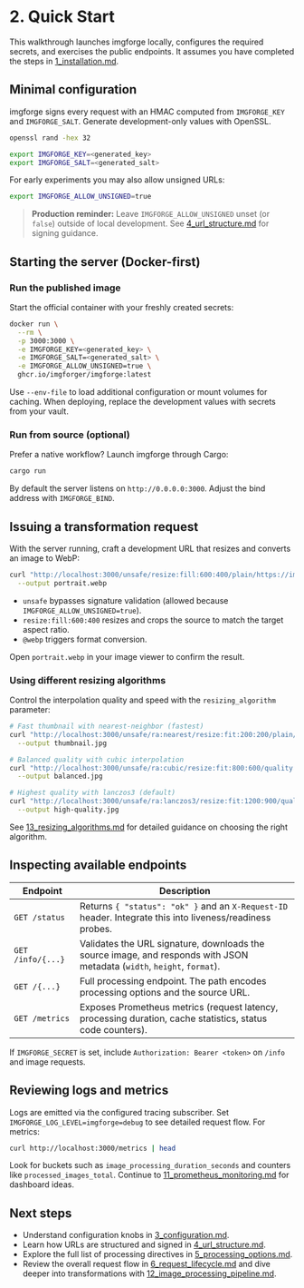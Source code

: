 # 2. Quick Start

This walkthrough launches imgforge locally, configures the required secrets, and exercises the public endpoints. It assumes you have completed the steps in [1_installation.md](1_installation.md).

## Minimal configuration

imgforge signs every request with an HMAC computed from `IMGFORGE_KEY` and `IMGFORGE_SALT`. Generate development-only values with OpenSSL.

  ```bash
  openssl rand -hex 32
  ```

```bash
export IMGFORGE_KEY=<generated_key>
export IMGFORGE_SALT=<generated_salt>
```

For early experiments you may also allow unsigned URLs:

```bash
export IMGFORGE_ALLOW_UNSIGNED=true
```

> **Production reminder:** Leave `IMGFORGE_ALLOW_UNSIGNED` unset (or `false`) outside of local development. See [4_url_structure.md](4_url_structure.md) for signing guidance.

## Starting the server (Docker-first)

### Run the published image

Start the official container with your freshly created secrets:

```bash
docker run \
  --rm \
  -p 3000:3000 \
  -e IMGFORGE_KEY=<generated_key> \
  -e IMGFORGE_SALT=<generated_salt> \
  -e IMGFORGE_ALLOW_UNSIGNED=true \
  ghcr.io/imgforger/imgforge:latest
```

Use `--env-file` to load additional configuration or mount volumes for caching. When deploying, replace the development values with secrets from your vault.

### Run from source (optional)

Prefer a native workflow? Launch imgforge through Cargo:

```bash
cargo run
```

By default the server listens on `http://0.0.0.0:3000`. Adjust the bind address with `IMGFORGE_BIND`.

## Issuing a transformation request

With the server running, craft a development URL that resizes and converts an image to WebP:

```bash
curl "http://localhost:3000/unsafe/resize:fill:600:400/plain/https://images.unsplash.com/photo-1529626455594-4ff0802cfb7e@webp" \
  --output portrait.webp
```

- `unsafe` bypasses signature validation (allowed because `IMGFORGE_ALLOW_UNSIGNED=true`).
- `resize:fill:600:400` resizes and crops the source to match the target aspect ratio.
- `@webp` triggers format conversion.

Open `portrait.webp` in your image viewer to confirm the result.

### Using different resizing algorithms

Control the interpolation quality and speed with the `resizing_algorithm` parameter:

```bash
# Fast thumbnail with nearest-neighbor (fastest)
curl "http://localhost:3000/unsafe/ra:nearest/resize:fit:200:200/plain/https://images.unsplash.com/photo-1529626455594-4ff0802cfb7e" \
  --output thumbnail.jpg

# Balanced quality with cubic interpolation
curl "http://localhost:3000/unsafe/ra:cubic/resize:fit:800:600/quality:85/plain/https://images.unsplash.com/photo-1529626455594-4ff0802cfb7e" \
  --output balanced.jpg

# Highest quality with lanczos3 (default)
curl "http://localhost:3000/unsafe/ra:lanczos3/resize:fit:1200:900/quality:92/plain/https://images.unsplash.com/photo-1529626455594-4ff0802cfb7e" \
  --output high-quality.jpg
```

See [13_resizing_algorithms.md](13_resizing_algorithms.md) for detailed guidance on choosing the right algorithm.

## Inspecting available endpoints

| Endpoint          | Description                                                                                                             |
|-------------------|-------------------------------------------------------------------------------------------------------------------------|
| `GET /status`     | Returns `{ "status": "ok" }` and an `X-Request-ID` header. Integrate this into liveness/readiness probes.               |
| `GET /info/{...}` | Validates the URL signature, downloads the source image, and responds with JSON metadata (`width`, `height`, `format`). |
| `GET /{...}`      | Full processing endpoint. The path encodes processing options and the source URL.                                       |
| `GET /metrics`    | Exposes Prometheus metrics (request latency, processing duration, cache statistics, status code counters).              |

If `IMGFORGE_SECRET` is set, include `Authorization: Bearer <token>` on `/info` and image requests.

## Reviewing logs and metrics

Logs are emitted via the configured tracing subscriber. Set `IMGFORGE_LOG_LEVEL=imgforge=debug` to see detailed request flow. For metrics:

```bash
curl http://localhost:3000/metrics | head
```

Look for buckets such as `image_processing_duration_seconds` and counters like `processed_images_total`. Continue to [11_prometheus_monitoring.md](11_prometheus_monitoring.md) for dashboard ideas.

## Next steps

- Understand configuration knobs in [3_configuration.md](3_configuration.md).
- Learn how URLs are structured and signed in [4_url_structure.md](4_url_structure.md).
- Explore the full list of processing directives in [5_processing_options.md](5_processing_options.md).
- Review the overall request flow in [6_request_lifecycle.md](6_request_lifecycle.md) and dive deeper into transformations with [12_image_processing_pipeline.md](12_image_processing_pipeline.md).
